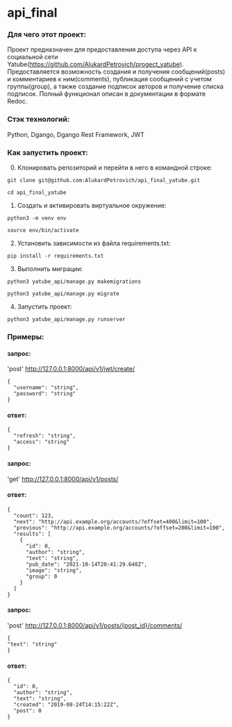 # api_final
### Для чего этот проект:
Проект предназначен для предоставления доступа через API к социальной сети Yatube(https://github.com/AlukardPetrovich/progect_yatube).
Предоставляется возможность создания и получения сообщений(posts) и комментариев к ним(comments), публикация сообщений с учетом группы(group), а также создание подписок авторов и получение списка подписок. Полный функционал описан в документации в формате Redoc.

### Стэк технологий:
Python, Dgango, Dgango Rest Framework, JWT

### Как запустить проект:

0. Клонировать репозиторий и перейти в него в командной строке:

  ```
  git clone git@github.com:AlukardPetrovich/api_final_yatube.git
  ```

  ```
  cd api_final_yatube
  ```

1. Cоздать и активировать виртуальное окружение:

  ```
  python3 -m venv env
  ```

  ```
  source env/bin/activate
  ```

2. Установить зависимости из файла requirements.txt:

  ```
  pip install -r requirements.txt
  ```

3. Выполнить миграции:

  ```
  python3 yatube_api/manage.py makemigrations
  ```

  ```
  python3 yatube_api/manage.py migrate
  ```

4. Запустить проект:

  ```
  python3 yatube_api/manage.py runserver
  ```

### Примеры:

#### запрос:
'post' http://127.0.0.1:8000/api/v1/jwt/create/
```
{
  "username": "string",
  "password": "string"
}
```
#### ответ:
```
{
  "refresh": "string",
  "access": "string"
}
```

#### запрос:
'get' http://127.0.0.1:8000/api/v1/posts/

#### ответ:
```
{
  "count": 123,
  "next": "http://api.example.org/accounts/?offset=400&limit=100",
  "previous": "http://api.example.org/accounts/?offset=200&limit=100",
  "results": [
    {
      "id": 0,
      "author": "string",
      "text": "string",
      "pub_date": "2021-10-14T20:41:29.648Z",
      "image": "string",
      "group": 0
    }
  ]
}
```

#### запрос:
'post' http://127.0.0.1:8000/api/v1/posts/{post_id}/comments/
```
{
"text": "string"
}
```
#### ответ:
```
{
  "id": 0,
  "author": "string",
  "text": "string",
  "created": "2019-08-24T14:15:22Z",
  "post": 0
}
```
